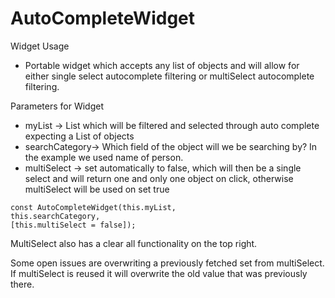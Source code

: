 # AutoCompleteWidget


Widget Usage
- Portable widget which accepts any list of objects and will allow
for either single select autocomplete filtering or multiSelect autocomplete filtering.

Parameters for Widget
- myList -> List which will be filtered and selected through auto complete
expecting a List of objects
- searchCategory-> Which field of the object will we be searching by? In the example we used name of person.
- multiSelect -> set automatically to false, which will then be a single select and will return one and only one object on click, otherwise multiSelect will 
be used on set true
```
const AutoCompleteWidget(this.myList,
this.searchCategory,
[this.multiSelect = false]);
```

MultiSelect also has a clear all functionality on the top right.


Some open issues are overwriting a previously fetched set from multiSelect.
If multiSelect is reused it will overwrite the old value that was previously there.


